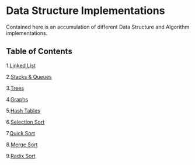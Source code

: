 # Data Structure Implementations
Contained here is an accumulation of different Data Structure and Algorithm implementations. 

## Table of Contents

1.[Linked List](LinkedList)

2.[Stacks & Queues](StacksAndQueues)

3.[Trees]()

4.[Graphs]()

5.[Hash Tables]()

6.[Selection Sort]()

7.[Quick Sort]()

8.[Merge Sort]()

9.[Radix Sort]()
